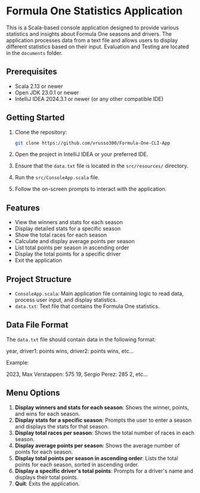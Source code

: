 # Formula One Statistics Application

This is a Scala-based console application designed to provide various statistics and insights about Formula One seasons and drivers. The application processes data from a text file and allows users to display different statistics based on their input. Evaluation and Testing are located in the `documents` folder.

## Prerequisites

- Scala 2.13 or newer
- Open JDK 23.0.1 or newer
- IntelliJ IDEA 2024.3.1 or newer (or any other compatible IDE)

## Getting Started

1. Clone the repository:
    ```sh
    git clone https://github.com/vrusso300/Formula-One-CLI-App

    ```

2. Open the project in IntelliJ IDEA or your preferred IDE.

3. Ensure that the `data.txt` file is located in the `src/resources/` directory.

4. Run the `src/ConsoleApp.scala` file.

5. Follow the on-screen prompts to interact with the application.

## Features

- View the winners and stats for each season
- Display detailed stats for a specific season
- Show the total races for each season
- Calculate and display average points per season
- List total points per season in ascending order
- Display the total points for a specific driver
- Exit the application

## Project Structure

- `ConsoleApp.scala`: Main application file containing logic to read data, process user input, and display statistics.
- `data.txt`: Text file that contains the Formula One statistics.

## Data File Format

The `data.txt` file should contain data in the following format:

year, driver1: points wins, driver2: points wins, etc...

Example:

2023, Max Verstappen: 575 19, Sergio Perez: 285 2, etc...

## Menu Options

1. **Display winners and stats for each season**: Shows the winner, points, and wins for each season.
2. **Display stats for a specific season**: Prompts the user to enter a season and displays the stats for that season.
3. **Display total races per season**: Shows the total number of races in each season.
4. **Display average points per season**: Shows the average number of points for each season.
5. **Display total points per season in ascending order**: Lists the total points for each season, sorted in ascending order.
6. **Display a specific driver's total points**: Prompts for a driver's name and displays their total points.
7. **Quit**: Exits the application.
